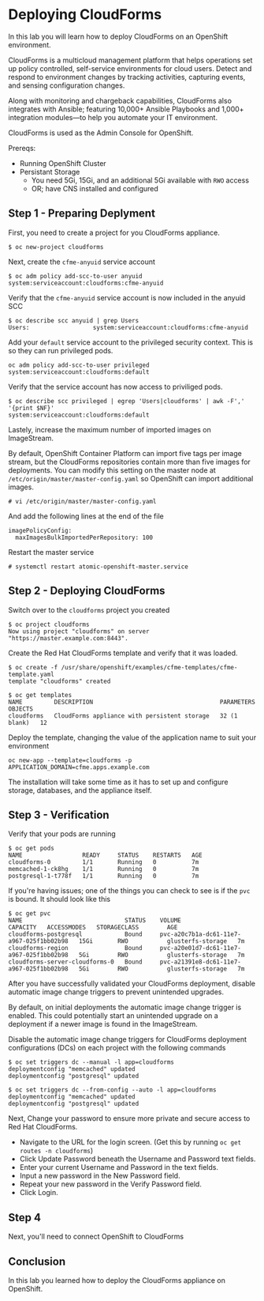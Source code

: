 # Deploying CloudForms

In this lab you will learn how to deploy CloudForms on an OpenShift environment. 

CloudForms is a multicloud management platform that helps operations set up policy controlled, self-service environments for cloud users. Detect and respond to environment changes by tracking activities, capturing events, and sensing configuration changes.

Along with monitoring and chargeback capabilities, CloudForms also integrates with Ansible; featuring 10,000+ Ansible Playbooks and 1,000+ integration modules—to help you automate your IT environment.

CloudForms is used as the Admin Console for OpenShift.

Prereqs:

* Running OpenShift Cluster
* Persistant Storage
  * You need 5Gi, 15Gi, and an additional 5Gi available with `RWO` access
  * OR; have CNS installed and configured

## Step 1 - Preparing Deplyment

First, you need to create a project for you CloudForms appliance.

```
$ oc new-project cloudforms
```

Next, create the `cfme-anyuid` service account

```
$ oc adm policy add-scc-to-user anyuid system:serviceaccount:cloudforms:cfme-anyuid
```

Verify that the `cfme-anyuid` service account is now included in the anyuid SCC

```
$ oc describe scc anyuid | grep Users
Users:					system:serviceaccount:cloudforms:cfme-anyuid
```

Add your `default` service account to the privileged security context. This is so they can run privileged pods.

```
oc adm policy add-scc-to-user privileged system:serviceaccount:cloudforms:default
```

Verify that the service account has now access to priviliged pods.

```
$ oc describe scc privileged | egrep 'Users|cloudforms' | awk -F',' '{print $NF}'
system:serviceaccount:cloudforms:default
```

Lastely, increase the maximum number of imported images on ImageStream. 

By default, OpenShift Container Platform can import five tags per image stream, but the CloudForms repositories contain more than five images for deployments. You can modify this setting on the master node at `/etc/origin/master/master-config.yaml` so OpenShift can import additional images.

```
# vi /etc/origin/master/master-config.yaml
```

And add the following lines at the end of the file

```
imagePolicyConfig:
  maxImagesBulkImportedPerRepository: 100
```

Restart the master service

```
# systemctl restart atomic-openshift-master.service
```

## Step 2 - Deploying CloudForms

Switch over to the `cloudforms` project you created

```
$ oc project cloudforms
Now using project "cloudforms" on server "https://master.example.com:8443".
```

Create the Red Hat CloudForms template and verify that it was loaded.
```
$ oc create -f /usr/share/openshift/examples/cfme-templates/cfme-template.yaml
template "cloudforms" created

$ oc get templates
NAME         DESCRIPTION                                    PARAMETERS     OBJECTS
cloudforms   CloudForms appliance with persistent storage   32 (1 blank)   12
```

Deploy the template, changing the value of the application name to suit your environment

```
oc new-app --template=cloudforms -p APPLICATION_DOMAIN=cfme.apps.example.com
```

The installation will take some time as it has to set up and configure storage, databases, and the appliance itself.

## Step 3 - Verification

Verify that your pods are running

```
$ oc get pods
NAME                 READY     STATUS    RESTARTS   AGE
cloudforms-0         1/1       Running   0          7m
memcached-1-ck8hg    1/1       Running   0          7m
postgresql-1-t778f   1/1       Running   0          7m
```

If you're having issues; one of the things you can check to see is if the `pvc` is bound. It should look like this

```
$ oc get pvc
NAME                             STATUS    VOLUME                                     CAPACITY   ACCESSMODES   STORAGECLASS        AGE
cloudforms-postgresql            Bound     pvc-a20c7b1a-dc61-11e7-a967-025f1bb02b98   15Gi       RWO           glusterfs-storage   7m
cloudforms-region                Bound     pvc-a20e01d7-dc61-11e7-a967-025f1bb02b98   5Gi        RWO           glusterfs-storage   7m
cloudforms-server-cloudforms-0   Bound     pvc-a21391e8-dc61-11e7-a967-025f1bb02b98   5Gi        RWO           glusterfs-storage   7m
```

After you have successfully validated your CloudForms deployment, disable automatic image change triggers to prevent unintended upgrades.

By default, on initial deployments the automatic image change trigger is enabled. This could potentially start an unintended upgrade on a deployment if a newer image is found in the ImageStream.

Disable the automatic image change triggers for CloudForms deployment configurations (DCs) on each project with the following commands
```
$ oc set triggers dc --manual -l app=cloudforms
deploymentconfig "memcached" updated
deploymentconfig "postgresql" updated

$ oc set triggers dc --from-config --auto -l app=cloudforms
deploymentconfig "memcached" updated
deploymentconfig "postgresql" updated
```

Next, Change your password to ensure more private and secure access to Red Hat CloudForms.

* Navigate to the URL for the login screen. (Get this by running `oc get routes -n cloudforms`)
* Click Update Password beneath the Username and Password text fields.
* Enter your current Username and Password in the text fields.
* Input a new password in the New Password field.
* Repeat your new password in the Verify Password field.
* Click Login.

## Step 4

Next, you'll need to connect OpenShift to CloudForms

## Conclusion

In this lab you learned how to deploy the CloudForms appliance on OpenShift.
